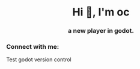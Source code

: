 <h1 align="center">Hi 👋, I'm oc</h1>
<h3 align="center">a new player in godot.</h3>

<h3 align="left">Connect with me:</h3>
<p align="left">
  Test godot version control
</p>
